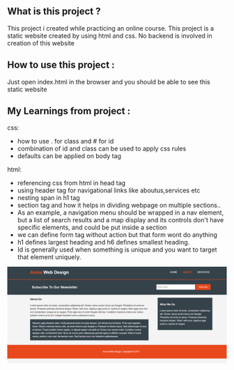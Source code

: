 ## What is this project ?
This project i created while practicing an online course.
This project is a static website created by using html and css.
No backend is involved in creation of this website

## How to use this project :
Just open index.html in the browser and you should be able to 
see this static website

## My Learnings from project :

css: 
* how to use . for class and # for id
* combination of id and class can be used to apply css rules
* defaults can be applied on body tag


html:
* referencing css from html in head tag
* using header tag for navigational links like aboutus,services etc
* nesting span in h1 tag
* section tag and how it helps in dividing webpage on multiple sections..
* As an example, a navigation menu should be wrapped in a nav element, 
  but a list of search results and a map display and its controls don't 
  have specific elements, and could be put inside a section
* we can define form tag without action but that form wont do anything
* h1 defines largest heading and h6 defines smallest heading.
* Id is generally used when something is unique and you want to target 
  that element uniquely.


![Screenshot](screenshot.png)  



